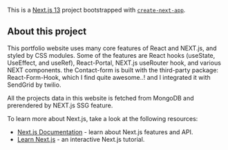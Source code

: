 This is a [Next.js 13](https://nextjs.org/) project bootstrapped with [`create-next-app`](https://github.com/vercel/next.js/tree/canary/packages/create-next-app).

## About this project

This portfolio website uses many core features of React and NEXT.js, and styled by CSS modules. Some of the features are React hooks (useState, UseEffect, and useRef), React-Portal, NEXT.js useRouter hook, and various NEXT components. the Contact-form is built with the third-party package: React-Form-Hook, which I find quite awesome..! and I integrated it with SendGrid by twilio.

All the projects data in this website is fetched from MongoDB and prerendered by NEXT.js SSG feature.

To learn more about Next.js, take a look at the following resources:

- [Next.js Documentation](https://nextjs.org/docs) - learn about Next.js features and API.
- [Learn Next.js](https://nextjs.org/learn) - an interactive Next.js tutorial.
